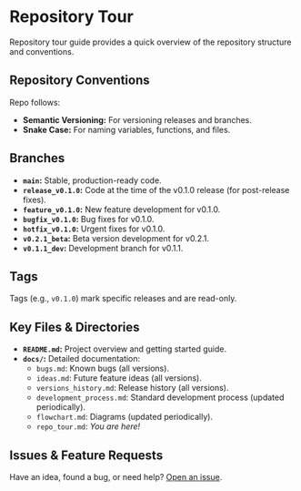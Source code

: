 # Repository Tour

Repository tour guide provides a quick overview of the repository structure and conventions.

## Repository Conventions

Repo follows:

* **Semantic Versioning:** For versioning releases and branches.
* **Snake Case:** For naming variables, functions, and files.

## Branches

* **`main`:** Stable, production-ready code.
* **`release_v0.1.0`:** Code at the time of the v0.1.0 release (for post-release fixes).
* **`feature_v0.1.0`:** New feature development for v0.1.0.
* **`bugfix_v0.1.0`:** Bug fixes for v0.1.0.
* **`hotfix_v0.1.0`:** Urgent fixes for v0.1.0.
* **`v0.2.1_beta`:** Beta version development for v0.2.1.
* **`v0.1.1_dev`:** Development branch for v0.1.1.

## Tags

Tags (e.g., `v0.1.0`) mark specific releases and are read-only.

## Key Files & Directories

* **`README.md`:** Project overview and getting started guide.
* **`docs/`:** Detailed documentation:
    * `bugs.md`: Known bugs (all versions).
    * `ideas.md`: Future feature ideas (all versions).
    * `versions_history.md`: Release history (all versions).
    * `development_process.md`: Standard development process (updated periodically).
    * `flowchart.md`: Diagrams (updated periodically).
    * `repo_tour.md`: *You are here!*

## Issues & Feature Requests

Have an idea, found a bug, or need help? [Open an issue](https://github.com/your-username/your-repo/issues).
